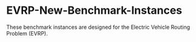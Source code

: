 # EVRP-New-Benchmark-Instances
These benchmark instances are designed for the Electric Vehicle Routing Problem (EVRP). 
